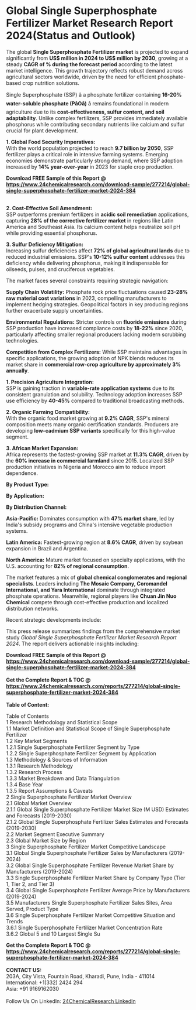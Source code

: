 <h1>Global Single Superphosphate Fertilizer Market Research Report 2024(Status and Outlook)</h1><p>The global <strong>Single Superphosphate Fertilizer market</strong> is projected to expand significantly from <strong>US$ million in 2024 to US$ million by 2030</strong>, growing at a steady <strong>CAGR of % during the forecast period</strong> according to the latest market intelligence. This growth trajectory reflects robust demand across agricultural sectors worldwide, driven by the need for efficient phosphate-based crop nutrition solutions.</p><p>Single Superphosphate (SSP) â a phosphate fertilizer containing <strong>16-20% water-soluble phosphate (PâOâ)</strong> â remains foundational in modern agriculture due to its <strong>cost-effectiveness, sulfur content, and soil adaptability</strong>. Unlike complex fertilizers, SSP provides immediately available phosphorus while contributing secondary nutrients like calcium and sulfur crucial for plant development.</p><p><strong>1. Global Food Security Imperatives:</strong><br>
With the world population projected to reach <strong>9.7 billion by 2050</strong>, SSP fertilizer plays a critical role in intensive farming systems. Emerging economies demonstrate particularly strong demand, where SSP adoption increased by <strong>14% year-over-year</strong> in 2023 for staple crop production.</p><div><b>Download FREE Sample of this Report @ 
            <a href="https://www.24chemicalresearch.com/download-sample/277214/global-single-superphosphate-fertilizer-market-2024-384">
            https://www.24chemicalresearch.com/download-sample/277214/global-single-superphosphate-fertilizer-market-2024-384</a></b></div><br><p><strong>2. Cost-Effective Soil Amendment:</strong><br>
SSP outperforms premium fertilizers in <strong>acidic soil remediation</strong> applications, capturing <strong>28% of the corrective fertilizer market</strong> in regions like Latin America and Southeast Asia. Its calcium content helps neutralize soil pH while providing essential phosphorus.</p><p><strong>3. Sulfur Deficiency Mitigation:</strong><br>
Increasing sulfur deficiencies affect <strong>72% of global agricultural lands</strong> due to reduced industrial emissions. SSP's <strong>10-12% sulfur content</strong> addresses this deficiency while delivering phosphorus, making it indispensable for oilseeds, pulses, and cruciferous vegetables.</p><p>The market faces several constraints requiring strategic navigation:</p><p><strong>Supply Chain Volatility:</strong> Phosphate rock price fluctuations caused <strong>23-28% raw material cost variations</strong> in 2023, compelling manufacturers to implement hedging strategies. Geopolitical factors in key producing regions further exacerbate supply uncertainties.</p><p><strong>Environmental Regulations:</strong> Stricter controls on <strong>fluoride emissions</strong> during SSP production have increased compliance costs by <strong>18-22%</strong> since 2020, particularly affecting smaller regional producers lacking modern scrubbing technologies.</p><p><strong>Competition from Complex Fertilizers:</strong> While SSP maintains advantages in specific applications, the growing adoption of NPK blends reduces its market share in <strong>commercial row-crop agriculture by approximately 3% annually</strong>.</p><p><strong>1. Precision Agriculture Integration:</strong><br>
SSP is gaining traction in <strong>variable-rate application systems</strong> due to its consistent granulation and solubility. Technology adoption increases SSP use efficiency by <strong>40-45%</strong> compared to traditional broadcasting methods.</p><p><strong>2. Organic Farming Compatibility:</strong><br>
With the organic food market growing at <strong>9.2% CAGR</strong>, SSP's mineral composition meets many organic certification standards. Producers are developing <strong>low-cadmium SSP variants</strong> specifically for this high-value segment.</p><p><strong>3. African Market Expansion:</strong><br>
Africa represents the fastest-growing SSP market at <strong>11.3% CAGR</strong>, driven by the <strong>60% increase in commercial farmland</strong> since 2015. Localized SSP production initiatives in Nigeria and Morocco aim to reduce import dependence.</p><p><strong>By Product Type:</strong></p><p><strong>By Application:</strong></p><p><strong>By Distribution Channel:</strong></p><p><strong>Asia-Pacific:</strong> Dominates consumption with <strong>47% market share</strong>, led by India's subsidy programs and China's intensive vegetable production systems.</p><p><strong>Latin America:</strong> Fastest-growing region at <strong>8.6% CAGR</strong>, driven by soybean expansion in Brazil and Argentina.</p><p><strong>North America:</strong> Mature market focused on specialty applications, with the U.S. accounting for <strong>82% of regional consumption</strong>.</p><p>The market features a mix of <strong>global chemical conglomerates and regional specialists</strong>. Leaders including <strong>The Mosaic Company, Coromandel International, and Yara International</strong> dominate through integrated phosphate operations. Meanwhile, regional players like <strong>Chuan Jin Nuo Chemical</strong> compete through cost-effective production and localized distribution networks.</p><p>Recent strategic developments include:</p><p>This press release summarizes findings from the comprehensive market study <em>Global Single Superphosphate Fertilizer Market Research Report 2024</em>. The report delivers actionable insights including:</p><div><b>Download FREE Sample of this Report @ 
            <a href="https://www.24chemicalresearch.com/download-sample/277214/global-single-superphosphate-fertilizer-market-2024-384">
            https://www.24chemicalresearch.com/download-sample/277214/global-single-superphosphate-fertilizer-market-2024-384</a></b></div><br><div><b>Get the Complete Report & TOC @ 
            <a href="https://www.24chemicalresearch.com/reports/277214/global-single-superphosphate-fertilizer-market-2024-384">
            https://www.24chemicalresearch.com/reports/277214/global-single-superphosphate-fertilizer-market-2024-384</a></b></div><br>
            <b>Table of Content:</b><p>Table of Contents<br />
1 Research Methodology and Statistical Scope<br />
1.1 Market Definition and Statistical Scope of Single Superphosphate Fertilizer<br />
1.2 Key Market Segments<br />
1.2.1 Single Superphosphate Fertilizer Segment by Type<br />
1.2.2 Single Superphosphate Fertilizer Segment by Application<br />
1.3 Methodology & Sources of Information<br />
1.3.1 Research Methodology<br />
1.3.2 Research Process<br />
1.3.3 Market Breakdown and Data Triangulation<br />
1.3.4 Base Year<br />
1.3.5 Report Assumptions & Caveats<br />
2 Single Superphosphate Fertilizer Market Overview<br />
2.1 Global Market Overview<br />
2.1.1 Global Single Superphosphate Fertilizer Market Size (M USD) Estimates and Forecasts (2019-2030)<br />
2.1.2 Global Single Superphosphate Fertilizer Sales Estimates and Forecasts (2019-2030)<br />
2.2 Market Segment Executive Summary<br />
2.3 Global Market Size by Region<br />
3 Single Superphosphate Fertilizer Market Competitive Landscape<br />
3.1 Global Single Superphosphate Fertilizer Sales by Manufacturers (2019-2024)<br />
3.2 Global Single Superphosphate Fertilizer Revenue Market Share by Manufacturers (2019-2024)<br />
3.3 Single Superphosphate Fertilizer Market Share by Company Type (Tier 1, Tier 2, and Tier 3)<br />
3.4 Global Single Superphosphate Fertilizer Average Price by Manufacturers (2019-2024)<br />
3.5 Manufacturers Single Superphosphate Fertilizer Sales Sites, Area Served, Product Type<br />
3.6 Single Superphosphate Fertilizer Market Competitive Situation and Trends<br />
3.6.1 Single Superphosphate Fertilizer Market Concentration Rate<br />
3.6.2 Global 5 and 10 Largest Single Su</p><div><b>Get the Complete Report & TOC @ 
            <a href="https://www.24chemicalresearch.com/reports/277214/global-single-superphosphate-fertilizer-market-2024-384">
            https://www.24chemicalresearch.com/reports/277214/global-single-superphosphate-fertilizer-market-2024-384</a></b></div><br><b>CONTACT US:</b><br>
            203A, City Vista, Fountain Road, Kharadi, Pune, India - 411014<br>
            International: +1(332) 2424 294<br>
            Asia: +91 9169162030 <br><br>
            Follow Us On LinkedIn: <a href="https://www.linkedin.com/company/24chemicalresearch/">24ChemicalResearch LinkedIn</a>
